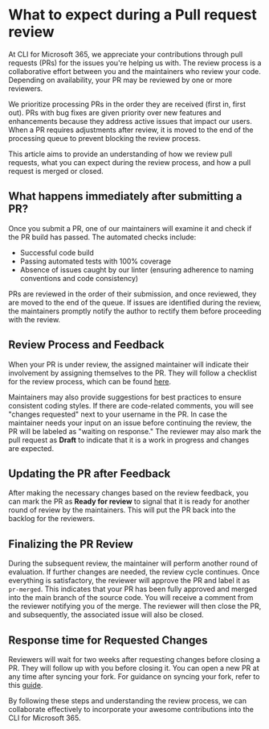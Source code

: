 # What to expect during a Pull request review

At CLI for Microsoft 365, we appreciate your contributions through pull requests (PRs) for the issues you're helping us with. The review process is a collaborative effort between you and the maintainers who review your code. Depending on availability, your PR may be reviewed by one or more reviewers.

We prioritize processing PRs in the order they are received (first in, first out). PRs with bug fixes are given priority over new features and enhancements because they address active issues that impact our users. When a PR requires adjustments after review, it is moved to the end of the processing queue to prevent blocking the review process.

This article aims to provide an understanding of how we review pull requests, what you can expect during the review process, and how a pull request is merged or closed.

## What happens immediately after submitting a PR?

Once you submit a PR, one of our maintainers will examine it and check if the PR build has passed. The automated checks include:

- Successful code build
- Passing automated tests with 100% coverage
- Absence of issues caught by our linter (ensuring adherence to naming conventions and code consistency)

PRs are reviewed in the order of their submission, and once reviewed, they are moved to the end of the queue. If issues are identified during the review, the maintainers promptly notify the author to rectify them before proceeding with the review.

## Review Process and Feedback

When your PR is under review, the assigned maintainer will indicate their involvement by assigning themselves to the PR. They will follow a checklist for the review process, which can be found [here](https://github.com/pnp/cli-microsoft365/wiki/PR-checklist).

Maintainers may also provide suggestions for best practices to ensure consistent coding styles. If there are code-related comments, you will see "changes requested" next to your username in the PR. In case the maintainer needs your input on an issue before continuing the review, the PR will be labeled as "waiting on response." The reviewer may also mark the pull request as **Draft** to indicate that it is a work in progress and changes are expected.

## Updating the PR after Feedback

After making the necessary changes based on the review feedback, you can mark the PR as **Ready for review** to signal that it is ready for another round of review by the maintainers. This will put the PR back into the backlog for the reviewers.

## Finalizing the PR Review

During the subsequent review, the maintainer will perform another round of evaluation. If further changes are needed, the review cycle continues. Once everything is satisfactory, the reviewer will approve the PR and label it as `pr-merged`. This indicates that your PR has been fully approved and merged into the main branch of the source code. You will receive a comment from the reviewer notifying you of the merge. The reviewer will then close the PR, and subsequently, the associated issue will also be closed.

## Response time for Requested Changes

Reviewers will wait for two weeks after requesting changes before closing a PR. They will follow up with you before closing it. You can open a new PR at any time after syncing your fork. For guidance on syncing your fork, refer to this [guide](https://github.com/pnp/cli-microsoft365/blob/main/CONTRIBUTING.md#tips).

By following these steps and understanding the review process, we can collaborate effectively to incorporate your awesome contributions into the CLI for Microsoft 365.

